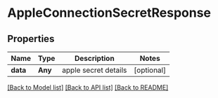 # AppleConnectionSecretResponse

## Properties
Name | Type | Description | Notes
------------ | ------------- | ------------- | -------------
**data** | **Any** | apple secret details | [optional] 

[[Back to Model list]](../README.md#documentation-for-models) [[Back to API list]](../README.md#documentation-for-api-endpoints) [[Back to README]](../README.md)


